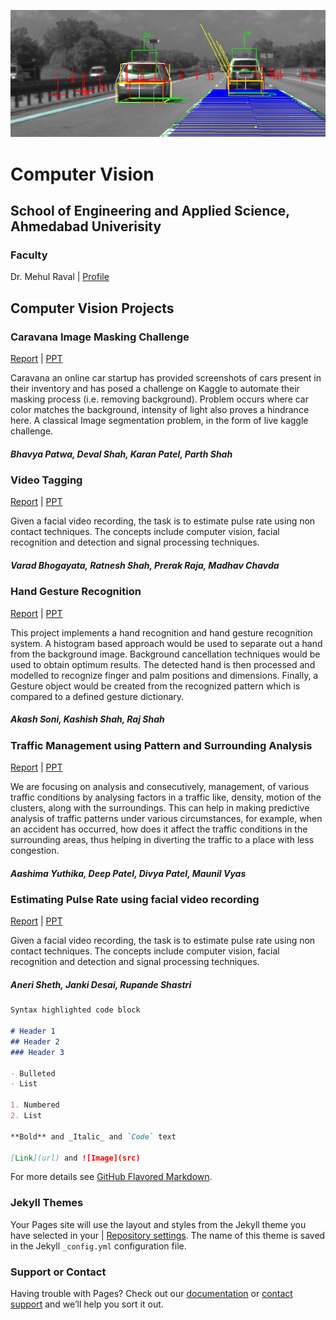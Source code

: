 ![ConceptMap](./images/cv_concept.jpg)
# Computer Vision
## School of Engineering and Applied Science, Ahmedabad Univerisity

### Faculty
Dr. Mehul Raval | [Profile](https://ahduni.edu.in/seas/people/faculty/mehul-s-raval)

## Computer Vision Projects

### Caravana Image Masking Challenge
[Report](./CIMC/CV_Report_CIMC.pdf) | [PPT](./CIMC/CV_PPT_CIMC.pptx)

Caravana an online car startup has provided screenshots of cars present in their inventory and has posed a challenge on Kaggle to automate their masking process (i.e. removing background). Problem occurs where car color matches the background, intensity of light also proves a hindrance here. A classical Image segmentation problem, in the form of live kaggle challenge.
##### Bhavya Patwa, Deval Shah, Karan Patel, Parth Shah

### Video Tagging
[Report](./DBProgrammers/CV_Report_DBProgrammers.pdf) | [PPT](./DBProgrammers/CV_PPT_DBProgrammers.pdf)

Given a facial video recording, the task is to estimate pulse rate using non contact techniques. The concepts include computer vision, facial recognition and detection and signal processing techniques.
##### Varad Bhogayata, Ratnesh Shah, Prerak Raja, Madhav Chavda

### Hand Gesture Recognition
[Report](./TheWildCards/CV_Report_TheWildCards.pdf) | [PPT](./TheWildCards/CV_PPT_TheWildCards.pptx)

This project implements a hand recognition and hand gesture recognition system. A histogram based approach would be used to separate out a hand from the background image. Background cancellation techniques would be used to obtain optimum results. The detected hand is then processed and modelled to recognize finger and palm positions and dimensions. Finally, a Gesture object would be created from the recognized pattern which is compared to a defined gesture dictionary.
##### Akash Soni, Kashish Shah, Raj Shah

### Traffic Management using Pattern and Surrounding Analysis
[Report](./Videre/CV_Report_Videre.pdf) | [PPT](./Videre/CV_PPT_Videre.pptx)

We are focusing on analysis and consecutively, management, of various traffic conditions by analysing factors in a traffic like, density, motion of the clusters, along with the surroundings. This can help in making predictive analysis of traffic patterns under various circumstances, for example, when an accident has occurred, how does it affect the traffic conditions in the surrounding areas, thus helping in diverting the traffic to a place with less congestion.
##### Aashima Yuthika, Deep Patel, Divya Patel, Maunil Vyas

### Estimating Pulse Rate using facial video recording
[Report](./JAR/CV_Report_JAR.pdf) | [PPT](./JAR/CV_PPT_JAR.pptx)

Given a facial video recording, the task is to estimate pulse rate using non contact techniques. The concepts include computer vision, facial recognition and detection and signal processing techniques.
##### Aneri Sheth, Janki Desai, Rupande Shastri

```markdown
Syntax highlighted code block

# Header 1
## Header 2
### Header 3

- Bulleted
- List

1. Numbered
2. List

**Bold** and _Italic_ and `Code` text

[Link](url) and ![Image](src)
```

For more details see [GitHub Flavored Markdown](https://guides.github.com/features/mastering-markdown/).

### Jekyll Themes

Your Pages site will use the layout and styles from the Jekyll theme you have selected in your | [Repository settings](https://github.com/burglarhobbit/cvprojects2017/settings). The name of this theme is saved in the Jekyll `_config.yml` configuration file.

### Support or Contact

Having trouble with Pages? Check out our [documentation](https://help.github.com/categories/github-pages-basics/) or [contact support](https://github.com/contact) and we’ll help you sort it out.
